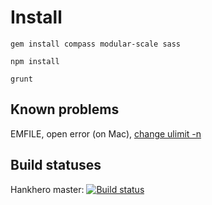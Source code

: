 Install
=======

    gem install compass modular-scale sass
    
    npm install
    
    grunt
    
Known problems
--------------

EMFILE, open error (on Mac), [change ulimit -n](http://stackoverflow.com/questions/19981065/nodejs-error-emfile-too-many-open-files-on-mac-os)


Build statuses
--------------
Hankhero master:
[![Build status](https://travis-ci.org/hankhero/chromawallet-proto.svg?branch=master)](https://travis-ci.org/hankhero/chromawallet-proto)

